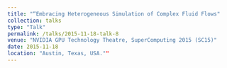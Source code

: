 ```yaml
---
title: "“Embracing Heterogeneous Simulation of Complex Fluid Flows"
collection: talks
type: "Talk"
permalink: /talks/2015-11-18-talk-8
venue: "NVIDIA GPU Technology Theatre, SuperComputing 2015 (SC15)"
date: 2015-11-18
location: "Austin, Texas, USA.""
---
```



